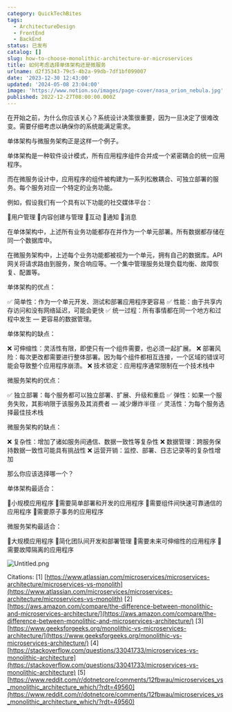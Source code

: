 ```yaml
---
category: QuickTechBites
tags:
  - ArchitectureDesign
  - FrontEnd
  - BackEnd
status: 已发布
catalog: []
slug: how-to-choose-monolithic-architecture-or-microservices
title: 如何考虑选择单体架构还是微服务
urlname: d2f35343-79c5-4b2a-99db-7df1bf099007
date: '2023-12-30 12:43:00'
updated: '2024-05-08 23:04:00'
image: 'https://www.notion.so/images/page-cover/nasa_orion_nebula.jpg'
published: 2022-12-27T08:00:00.000Z
---
```


在开始之前，为什么你应该关心？系统设计决策很重要，因为一旦决定了很难改变。需要仔细考虑以确保你的系统能满足需求。


单体架构与微服务架构正是这样一个例子。


单体架构是一种软件设计模式，所有应用程序组件合并成一个紧密耦合的统一应用程序。


而在微服务设计中，应用程序的组件被构建为一系列松散耦合、可独立部署的服务。每个服务对应一个特定的业务功能。


例如，假设我们有一个具有以下功能的社交媒体平台：


🔸用户管理
🔸内容创建与管理
🔸互动
🔸通知
🔸消息


在单体架构中，上述所有业务功能都存在并作为一个单元部署。所有数据都存储在同一个数据库中。


在微服务架构中，上述每个业务功能都被视为一个单元，拥有自己的数据库。API 网关将请求路由到服务，聚合响应等。一个集中管理服务处理负载均衡、故障恢复、配置等。


单体架构的优点：


✅ 简单性：作为一个单元开发、测试和部署应用程序更容易
✅ 性能：由于共享内存访问和没有网络延迟，可能会更快
✅ 统一过程：所有事情都在同一个地方和过程中发生 — 更容易的数据管理。


单体架构的缺点：


❌ 可伸缩性：灵活性有限，即使只有一个组件需要，也必须一起扩展。
❌ 部署风险：每次更改都需要进行整体部署。因为每个组件都相互连接，一个区域的错误可能会导致整个应用程序崩溃。
❌ 技术锁定：应用程序通常限制在一个技术栈中


微服务架构的优点：


✅ 独立部署：每个服务都可以独立部署、扩展、升级和重启
✅ 弹性：如果一个服务失败，其影响限于该服务及其消费者 — 减少爆炸半径
✅ 灵活性：为每个服务选择最佳技术栈


微服务架构的缺点：


❌ 复杂性：增加了诸如服务间通信、数据一致性等复杂性
❌ 数据管理：跨服务保持数据一致性可能具有挑战性
❌ 运营开销：监控、部署、日志记录等的复杂性增加


那么你应该选择哪一个？


单体架构最适合：


🔹小规模应用程序
🔹需要简单部署和开发的应用程序
🔹需要组件间快速可靠通信的应用程序
🔹需要原子事务的应用程序


微服务架构最适合：


🔸大规模应用程序
🔸简化团队间开发和部署管理
🔸需要未来可伸缩性的应用程序
🔸需要故障隔离的应用程序


![Untitled.png](https://prod-files-secure.s3.us-west-2.amazonaws.com/5d24fe63-e567-4804-86f9-9fdc62e13082/8d149051-cc00-4198-a3d7-e00805eb8f9e/Untitled.png?X-Amz-Algorithm=AWS4-HMAC-SHA256&X-Amz-Content-Sha256=UNSIGNED-PAYLOAD&X-Amz-Credential=ASIAZI2LB466VUVOTERO%2F20250227%2Fus-west-2%2Fs3%2Faws4_request&X-Amz-Date=20250227T213429Z&X-Amz-Expires=3600&X-Amz-Security-Token=IQoJb3JpZ2luX2VjEEMaCXVzLXdlc3QtMiJGMEQCIEMN%2B1LmpdI9ve235e75Dk7EAU5Hkt8UmKx5XESxxT2AAiAmWt3a08QXzDCh5iRCEv35L1j0I2WVbigFmiAretmFZSr%2FAwh8EAAaDDYzNzQyMzE4MzgwNSIM5srLjOHvk3iMxSZUKtwDGzb%2BCAQoySpVs1CS30PI2VzwAGpcO%2B4n1dvvCC1wNMWZPeohdhSQoVP6dr38%2Bmbym3dViH7ghlUyyAdsVl3mz%2BgVtS1Dn3YwR8W0nnA%2F5j1RV2FHQTlGQV0yYkmXO5v8N65YLGvJ3fRQRkFgScQjy1t42bTSi0mPKex8TSl1jNgqg1S2vIpi68OfZec6VOwk6GwJYu2sPfZkX9mvrIKE%2FkWhuNz6nPrZuFVoHGm5DbjMFJEwav2m0dRIvoTioKC%2FoYw4gJJmclgN0dEiYb%2BXj6ZU59DDO0xBujEe9p3RAjB933s7wD6J1qjoN9QPQ4CpySUg8lbt%2F3V203amzYvsk65nNiUVL6Pvc2VK%2FMTLhPL%2B3n5Qm6V10LJ9H0KuJXGu%2BwxuqGSWRKdvVuIZ%2BkpaAqSCP%2Bv1Bp7vTRfLcfvlp77Uy5qFF1GLc%2FtYXxWufaC6PFYO6smTAyNUomAs0ijDwsYvhArQGSrXeHKrC4%2F9d4c02jpEZT6C0wf3EEvRb9blaVUdFDxenVJWk37DSjlCAr75epEJMctEIglLlsqAUKl75f%2BMWspzKDx6eZtMu0NDlr42j00v%2Fq035IXYWOcAKfIKtZFr9pjw29IEVRupQo2AciSdBN5i5y5jlRIw7%2B%2BCvgY6pgFZZs4dn0YpWm%2Bo4WPPB6zNYOSPCb7Z%2Bo7XyaDi1bePz8BBsMAOg4uy0mqgRKzXjFtReJY8%2FBjC71uZP8%2BcEevaY%2F%2FPsfRHRmn1C%2BdtIkvYj45RB9uLd2y4YScckR2Vg%2Feih3%2ByeZSdQQ9VInELlf7AoyRYiTg9sHvzw2xlCRBsN5fc9d9RXQZSekEDYNLBQ%2FfzG7hrw1c9nt7JHUHHgb4Jjoh1Fat%2F&X-Amz-Signature=8a871653d2cdc0dec8fbf095ce3929c57ff8fed5b5d722e9bc0eb03455df40b5&X-Amz-SignedHeaders=host&x-id=GetObject)


Citations:
[1] [https://www.atlassian.com/microservices/microservices-architecture/microservices-vs-monolith](https://www.atlassian.com/microservices/microservices-architecture/microservices-vs-monolith)
[2] [https://aws.amazon.com/compare/the-difference-between-monolithic-and-microservices-architecture/](https://aws.amazon.com/compare/the-difference-between-monolithic-and-microservices-architecture/)
[3] [https://www.geeksforgeeks.org/monolithic-vs-microservices-architecture/](https://www.geeksforgeeks.org/monolithic-vs-microservices-architecture/)
[4] [https://stackoverflow.com/questions/33041733/microservices-vs-monolithic-architecture](https://stackoverflow.com/questions/33041733/microservices-vs-monolithic-architecture)
[5] [https://www.reddit.com/r/dotnetcore/comments/12fbwau/microservices_vs_monolithic_architecture_which/?rdt=49560](https://www.reddit.com/r/dotnetcore/comments/12fbwau/microservices_vs_monolithic_architecture_which/?rdt=49560)

